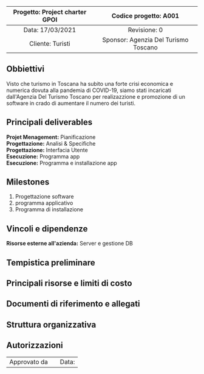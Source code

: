 | Progetto: Project charter GPOI | Codice progetto: A001 |
| :----: | :----: |
| Data: 17/03/2021  | Revisione: 0 |
| Cliente: Turisti  | Sponsor: Agenzia Del Turismo Toscano  |

## Obbiettivi
Visto che turismo in Toscana ha subito una forte crisi economica e numerica dovuta alla pandemia di COVID-19, siamo stati incaricati dall'Agenzia Del Turismo Toscano per realizazzione e promozione di un software in crado di aumentare il numero dei turisti.

## Principali deliverables
**Projet Menagement:** Pianificazione <br>
**Progettazione:** Analisi & Specifiche <br>
**Progettazione:** Interfacia Utente <br>
**Esecuzione:** Programma app <br> 
**Esecuzione:** Programma e installazione app <br>

## Milestones
1. Progettazione software
2. programma applicativo
3. Programma di installazione

## Vincoli e dipendenze
**Risorse esterne all'azienda:** Server e gestione DB<br>


## Tempistica preliminare

## Principali risorse e limiti di costo

## Documenti di riferimento e allegati

## Struttura organizzativa

## Autorizzazioni
<table>
  <tbody>
    <tr>
      <td>Approvato da</td>
      <td align="center"> </td>
      <td align="right"> Data: </td>
    </tr>
   </table>

 
